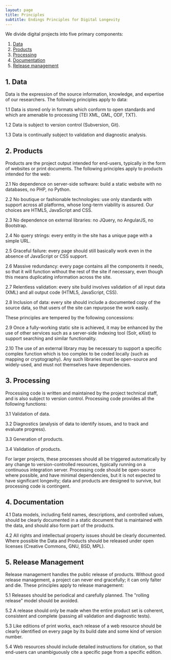 ```yaml
---
layout: page
title: Principles
subtitle: Endings Principles for Digital Longevity
---
```



We divide digital projects into five primary components:

1. [Data](#data)
1. [Products](#products)
1. [Processing](#processing)
1. [Documentation](#documentation)
1. [Release management](#release-management)

## 1. Data

Data is the expression of the source information, knowledge, and expertise of our researchers. The following principles apply to data:

1.1 Data is stored only in formats which conform to open standards and which are amenable to processing (TEI XML, GML, ODF, TXT).

1.2 Data is subject to version control (Subversion, Git).

1.3 Data is continually subject to validation and diagnostic analysis.


## 2. Products 

Products are the project output intended for end-users, typically in the form of websites or print documents. The following principles apply to products intended for the web:

2.1 No dependence on server-side software: build a static website with no databases, no PHP, no Python.

2.2 No boutique or fashionable technologies: use only standards with support across all platforms, whose long-term viability is assured. Our choices are HTML5, JavaScript and CSS.

2.3 No dependence on external libraries: no JQuery, no AngularJS, no Bootstrap.

2.4 No query strings: every entity in the site has a unique page with a simple URL.

2.5 Graceful failure: every page should still basically work even in the absence of JavaScript or CSS support.

2.6 Massive redundancy: every page contains all the components it needs, so that it will function without the rest of the site if necessary, even though this means duplicating information across the site.

2.7 Relentless validation: every site build involves validation of all input data (XML) and all output code (HTML5, JavaScript, CSS). 

2.8 Inclusion of data: every site should include a documented copy of the source data, so that users of the site can repurpose the work easily.

These principles are tempered by the following concessions:

2.9 Once a fully-working static site is achieved, it may be enhanced by the use of other services such as a server-side indexing tool (Solr, eXist) to support searching and similar functionality.

2.10 The use of an external library may be necessary to support a specific complex function which is too complex to be coded locally (such as mapping or cryptography). Any such libraries must be open-source and widely-used, and must not themselves have dependencies.


## 3. Processing

Processing code is written and maintained by the project technical staff, and is also subject to version control. Processing code provides all the following functions:

3.1 Validation of data.

3.2 Diagnostics (analysis of data to identify issues, and to track and evaluate progress).

3.3 Generation of products.

3.4 Validation of products.

For larger projects, these processes should all be triggered automatically by any change to version-controlled resources, typically running on a continuous integration server. Processing code should be open-source where possible, and have minimal dependencies, but it is not expected to have significant longevity; data and products are designed to survive, but processing code is contingent.


## 4. Documentation

4.1 Data models, including field names, descriptions, and controlled values, should be clearly documented in a static document that is maintained with the data, and should also form part of the products. 

4.2 All rights and intellectual property issues should be clearly documented. Where possible the Data and Products should be released under open licenses (Creative Commons, GNU, BSD, MPL).


## 5. Release Management

Release management handles the public release of products. Without good release management, a project can never end gracefully; it can only falter and die. These principles apply to release management:

5.1 Releases should be periodical and carefully planned. The "rolling release" model should be avoided.

5.2 A release should only be made when the entire product set is coherent, consistent and complete (passing all validation and diagnostic tests).

5.3 Like editions of print works, each release of a web resource should be clearly identified on every page by its build date and some kind of version number.

5.4 Web resources should include detailed instructions for citation, so that end-users can unambiguously cite a specific page from a specific edition.
